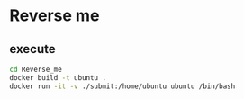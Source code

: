# Reverse me

## execute
```bash
cd Reverse_me
docker build -t ubuntu .
docker run -it -v ./submit:/home/ubuntu ubuntu /bin/bash
```